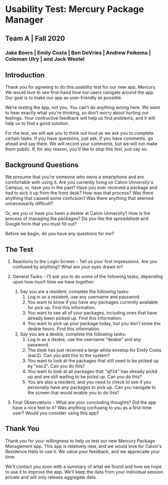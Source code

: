 # Usability Test: Mercury Package Manager
## Team A | Fall 2020
### Jake Boers | Emily Costa | Ben DeVries | Andrew Feikema | Coleman Ulry | and Jack Westel

## Introduction
Thank you for agreeing to do this usability test for our new app, Mercury. We would love to see first-hand how our users navigate around the app. Our goal is to make our app as user-friendly as possible.

We’re testing the app, not you. You can’t do anything wrong here. We want to hear exactly what you're thinking, so don’t worry about hurting our feelings. Your contructive feedback will help us find problems, and it will help us to find a good solution.

For the test, we will ask you to think out loud as we ask you to complete certain tasks. If you have questions, just ask. If you have comments, go ahead and say them. We will record your comments, but we will not make them public. If, for any reason, you’d like to stop this test, just say so.

## Background Questions
We presume that you’re someone who owns a smartphone and are comfortable with using it. Are you currently living on Calvin University's Campus, or, have you in the past? Have you ever received a package and had to pick it up from the front desk? How was that process? Was there anything that caused some confusion? Was there anything that seemed unnecessarily difficult?

Or, are you or have you been a deskie at Calvin University? How is the process of managing the packages? Do you like the spreadsheet and Google form that you must fill out?

Before we begin, do you have any questions for me?

## The Test
1. Reactions to the Login Screen – Tell us your first impressions. Are you confused by anything? What are your eyes drawn to?

2. General Tasks - I’ll ask you to do some of the following tasks, depending upon how much time we have together:

    1. Say you are a resident, complete the following tasks:
        1. Log in as a resident, use any username and password.
        2. You want to know if you have any packages currently available for pick up. Find this information.
        3. You want to see all of your packages, including ones that have already been picked up. Find this information.
        4. You want to pick up your package today, but you don’t know the deskie hours. Find this information.
    2. Say you are a deskie, complete the following tasks:
        1. Log in as a deskie, use the username "deskie" and any password.
        2. The desk has just received a large white envelop for Emily Costa (eac2). Can you add this to the system?
        3. You want to look at the packages that still need to be picked up by "eac2". Can you do this?
        4. You want to look at all packages that "ajf34" has already pickd up and are still waiting to be pickd up. Can you do this?
        5. You are also a resident, and you need to check to see if you personally have any packages to pick up. Can you navigate to the screen that would enable you to do this?


3. Final Observations – What are your concluding thoughts? Did the app have a nice feel to it? Was anything confusing to you as a first-time user? Would you consider using this app?

## Thank You
Thank you for your willingness to help us test our new Mercury Package Management app. This app is relatively new, and we would love for Calvin's Residence Halls to use it. We value your feedback, and we apprecaite your time.

We’ll contact you soon with a summary of what we found and how we hope to use it to improve the app. We’ll keep the data from your individual session private and will only release aggregate data.
